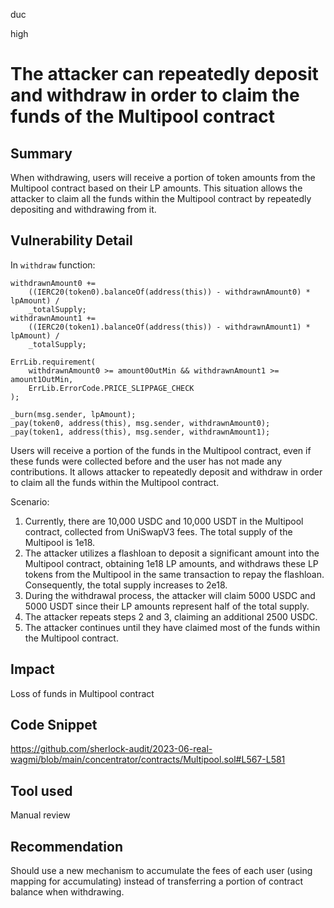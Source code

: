duc

high

# The attacker can repeatedly deposit and withdraw in order to claim the funds of the Multipool contract

## Summary
When withdrawing, users will receive a portion of token amounts from the Multipool contract based on their LP amounts. This situation allows the attacker to claim all the funds within the Multipool contract by repeatedly depositing and withdrawing from it.
## Vulnerability Detail
In `withdraw` function:
```solidity=
withdrawnAmount0 +=
    ((IERC20(token0).balanceOf(address(this)) - withdrawnAmount0) * lpAmount) /
    _totalSupply;
withdrawnAmount1 +=
    ((IERC20(token1).balanceOf(address(this)) - withdrawnAmount1) * lpAmount) /
    _totalSupply;

ErrLib.requirement(
    withdrawnAmount0 >= amount0OutMin && withdrawnAmount1 >= amount1OutMin,
    ErrLib.ErrorCode.PRICE_SLIPPAGE_CHECK
);

_burn(msg.sender, lpAmount);
_pay(token0, address(this), msg.sender, withdrawnAmount0);
_pay(token1, address(this), msg.sender, withdrawnAmount1);
```
Users will receive a portion of the funds in the Multipool contract, even if these funds were collected before and the user has not made any contributions. It allows attacker to repeatedly deposit and withdraw in order to claim all the funds within the Multipool contract.

Scenario:
1. Currently, there are 10,000 USDC and 10,000 USDT in the Multipool contract, collected from UniSwapV3 fees. The total supply of the Multipool is 1e18.
2. The attacker utilizes a flashloan to deposit a significant amount into the Multipool contract, obtaining 1e18 LP amounts, and withdraws these LP tokens from the Multipool in the same transaction to repay the flashloan. Consequently, the total supply increases to 2e18.
3. During the withdrawal process, the attacker will claim 5000 USDC and 5000 USDT since their LP amounts represent half of the total supply.
4. The attacker repeats steps 2 and 3, claiming an additional 2500 USDC.
5. The attacker continues until they have claimed most of the funds within the Multipool contract.
## Impact
Loss of funds in Multipool contract
## Code Snippet
https://github.com/sherlock-audit/2023-06-real-wagmi/blob/main/concentrator/contracts/Multipool.sol#L567-L581
## Tool used
Manual review

## Recommendation
Should use a new mechanism to accumulate the fees of each user (using mapping for accumulating) instead of transferring a portion of contract balance when withdrawing.